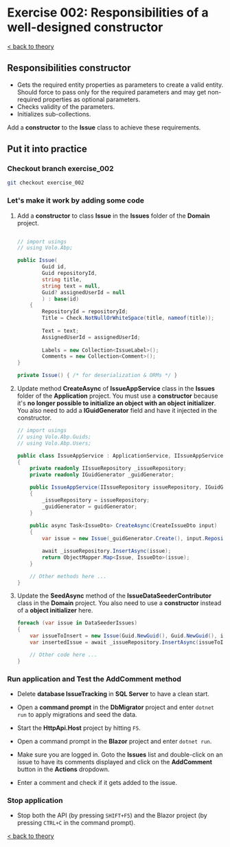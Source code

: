 # Exercise 002: Responsibilities of a well-designed constructor

[< back to theory](../docs/part3/part3-implementation-the-building-blocks.md####constructors-of-the-aggregate-roots-/-entities)

## Responsibilities constructor

* Gets the required entity properties as parameters to create a valid entity. Should force to pass only for the required parameters and may get non-required properties as optional parameters.
* Checks validity of the parameters.
* Initializes sub-collections.

Add a **constructor** to the **Issue** class to achieve these requirements.

## Put it into practice

### Checkout branch exercise_002

```bash
git checkout exercise_002
```

### Let's make it work by adding some code

1. Add a **constructor** to class **Issue** in the **Issues** folder of the **Domain** project.

    ```csharp

    // import usings
    // using Volo.Abp;
    
    public Issue(
            Guid id,
            Guid repositoryId,
            string title,
            string text = null,
            Guid? assignedUserId = null
            ) : base(id)
        {
            RepositoryId = repositoryId;
            Title = Check.NotNullOrWhiteSpace(title, nameof(title));
            
            Text = text;
            AssignedUserId = assignedUserId;
            
            Labels = new Collection<IssueLabel>();
            Comments = new Collection<Comment>();
    }

    private Issue() { /* for deserialization & ORMs */ }
    ```

2. Update method **CreateAsync** of **IssueAppService** class in the **Issues** folder of the  **Application** project. You must use a **constructor** because it's **no longer possible to initialize an object with an object initializer**. You also need to add a **IGuidGenerator** field and have it injected in the constructor.

    ```csharp
    // import usings
    // using Volo.Abp.Guids;
    // using Volo.Abp.Users;

    public class IssueAppService : ApplicationService, IIssueAppService
    {
        private readonly IIssueRepository _issueRepository;
        private readonly IGuidGenerator _guidGenerator;

        public IssueAppService(IIssueRepository issueRepository, IGuidGenerator guidGenerator )
        {
            _issueRepository = issueRepository;
            _guidGenerator = guidGenerator;
        }
        
        public async Task<IssueDto> CreateAsync(CreateIssueDto input)
        {
            var issue = new Issue(_guidGenerator.Create(), input.RepositoryId, input.Title, input.Text);

            await _issueRepository.InsertAsync(issue);
            return ObjectMapper.Map<Issue, IssueDto>(issue);
        }

        // Other methods here ...
    }
    ```

3. Update the **SeedAsync** method of the **IssueDataSeederContributor** class in the **Domain** project. You also need to use a **constructor** instead of a **object initializer** here.

    ```csharp
    foreach (var issue in DataSeederIssues)
    {
        var issueToInsert = new Issue(Guid.NewGuid(), Guid.NewGuid(), issue.Title, issue.Text);
        var insertedIssue = await _issueRepository.InsertAsync(issueToInsert, autoSave: true);

        // Other code here ...
    } 
    ```

### Run application and Test the AddComment method

* Delete **database IssueTracking** in **SQL Server** to have a clean start.

* Open a **command prompt** in the **DbMigrator** project and enter `dotnet run` to apply migrations and seed the data.

* Start the **HttpApi.Host** project by hitting `F5`.

* Open a command prompt in the **Blazor** project and enter `dotnet run`.

* Make sure you are logged in. Goto the **Issues** list and double-click on an issue to have its comments displayed and click on the **AddComment** button in the **Actions** dropdown.

* Enter a comment and check if it gets added to the issue.

### Stop application

* Stop both the API (by pressing `SHIFT+F5`) and the Blazor project (by pressing `CTRL+C` in the command prompt).

[< back to theory](../docs/part3/part3-implementation-the-building-blocks.md####constructors-of-the-aggregate-roots-/-entities)
